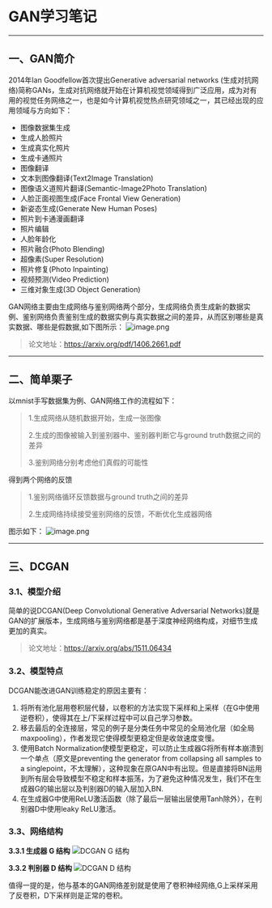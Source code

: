 # GAN学习笔记
****
## 一、GAN简介
2014年Ian Goodfellow首次提出Generative adversarial networks (生成对抗网络)简称GANs，生成对抗网络就开始在计算机视觉领域得到广泛应用，成为对有用的视觉任务网络之一，也是如今计算机视觉热点研究领域之一，其已经出现的应用领域与方向如下：
- 图像数据集生成
- 生成人脸照片
- 生成真实化照片
- 生成卡通照片
- 图像翻译
- 文本到图像翻译(Text2Image Translation)
- 图像语义道照片翻译(Semantic-Image2Photo Translation)
- 人脸正面视图生成(Face Frontal View Generation)
- 新姿态生成(Generate New Human Poses)
- 照片到卡通漫画翻译
- 照片编辑
- 人脸年龄化
- 照片融合(Photo Blending)
- 超像素(Super Resolution)
- 照片修复(Photo Inpainting)
- 视频预测(Video Prediction)
- 三维对象生成(3D Object Generation)

GAN网络主要由生成网络与鉴别网络两个部分，生成网络负责生成新的数据实例、鉴别网络负责鉴别生成的数据实例与真实数据之间的差异，从而区别哪些是真实数据、哪些是假数据,如下图所示：
![image.png](http://5b0988e595225.cdn.sohucs.com/images/20191023/a3dff725d26042fc8f9994fcbc1b214d.png)
>论文地址：https://arxiv.org/pdf/1406.2661.pdf
****
## 二、简单栗子
以mnist手写数据集为例、GAN网络工作的流程如下：

>1.生成网络从随机数据开始，生成一张图像
>
>2.生成的图像被输入到鉴别器中、鉴别器判断它与ground truth数据之间的差异
> 
> 3.鉴别网络分别考虑他们真假的可能性

得到两个网络的反馈

> 1.鉴别网络循环反馈数据与ground truth之间的差异
>
> 2.生成网络持续接受鉴别网络的反馈，不断优化生成器网络

图示如下：
![image.png](http://5b0988e595225.cdn.sohucs.com/images/20191023/4b183c5278f84a9498f392f1435fa580.png)

****
## 三、DCGAN    
### 3.1、模型介绍
简单的说DCGAN(Deep Convolutional Generative Adversarial Networks)就是GAN的扩展版本，生成网络与鉴别网络都是基于深度神经网络构成，对细节生成更加的真实。

>论文地址：https://arxiv.org/abs/1511.06434


### 3.2、模型特点

DCGAN能改进GAN训练稳定的原因主要有：
1. 将所有池化层用卷积层代替，以卷积的方法实现下采样和上采样（在G中使用逆卷积），使得其在上/下采样过程中可以自己学习参数。
2. 移去最后的全连接层，常见的例子是分类任务中常见的全局池化层（如全局maxpooling），作者发现它使得模型更稳定但是收敛速度变慢。
3. 使用Batch Normalization使模型更稳定，可以防止生成器G将所有样本崩溃到一个单点（原文是preventing the generator from collapsing all samples to a singlepoint，不太理解），这种现象在原GAN中有出现。但是直接将BN运用到所有层会导致模型不稳定和样本振荡，为了避免这种情况发生，我们不在生成器G的输出层以及判别器D的输入层加入BN.
4. 在生成器G中使用ReLU激活函数（除了最后一层输出层使用Tanh除外），在判别器D中使用leaky ReLU激活。

### 3.3、网络结构
**3.3.1 生成器 G 结构**
![DCGAN G 结构](https://img-blog.csdn.net/20171013204210374?watermark/2/text/aHR0cDovL2Jsb2cuY3Nkbi5uZXQvQW5kcmV3c2V1/font/5a6L5L2T/fontsize/400/fill/I0JBQkFCMA==/dissolve/70/gravity/SouthEast)

**3.3.2 判别器 D 结构**
![DCGAN D 结构](https://img-blog.csdn.net/20171013204308594?watermark/2/text/aHR0cDovL2Jsb2cuY3Nkbi5uZXQvQW5kcmV3c2V1/font/5a6L5L2T/fontsize/400/fill/I0JBQkFCMA==/dissolve/70/gravity/SouthEast)

值得一提的是，他与基本的GAN网络差别就是使用了卷积神经网络,G上采样采用了反卷积，D下采样则是正常的卷积。
